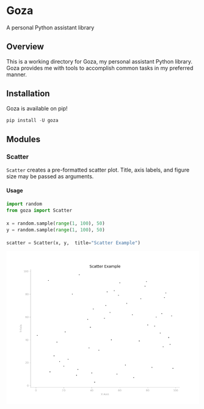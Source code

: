 # Goza
A personal Python assistant library

## Overview
This is a working directory for Goza, my personal assistant Python library.  Goza provides me with tools to accomplish common tasks in my preferred manner.

## Installation
Goza is available on pip!

```python
pip install -U goza
```
## Modules
### Scatter
`Scatter` creates a pre-formatted scatter plot.  Title, axis labels, and figure size may be passed as arguments.
#### Usage
```python
import random
from goza import Scatter

x = random.sample(range(1, 100), 50)
y = random.sample(range(1, 100), 50)

scatter = Scatter(x, y,  title="Scatter Example")
```

![scatter](Scatter_Example.png "Scatter Example")